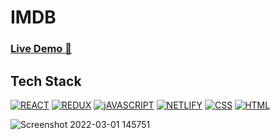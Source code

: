 # IMDB

### <a href= https://musing-goldberg-fae8e2.netlify.app/#/  target="_blank">**Live Demo 🚀**</a>

## Tech Stack

[![REACT](https://img.shields.io/badge/React-20232A?style=for-the-badge&logo=react&logoColor=61DAFB)](https://reactjs.org/)
[![REDUX](https://img.shields.io/badge/Redux-593D88?style=for-the-badge&logo=redux&logoColor=white)](https://react-redux.js.org/)
[![jAVASCRIPT](https://img.shields.io/badge/JavaScript-323330?style=for-the-badge&logo=javascript&logoColor=F7DF1E)](https://developer.mozilla.org/en-US/docs/Web/JavaScript)
[![NETLIFY](https://img.shields.io/badge/Netlify-00C7B7?style=for-the-badge&logo=netlify&logoColor=white)](https://www.netlify.com/)
[![CSS](https://img.shields.io/badge/CSS3-1572B6?style=for-the-badge&logo=css3&logoColor=white)](https://www.w3schools.com/css/)
[![HTML](https://img.shields.io/badge/HTML5-E34F26?style=for-the-badge&logo=html5&logoColor=white)](https://www.w3schools.com/html/)


![Screenshot 2022-03-01 145751](https://user-images.githubusercontent.com/77429211/156142460-14474fe0-90ae-4253-b892-43aae37d8876.png)


